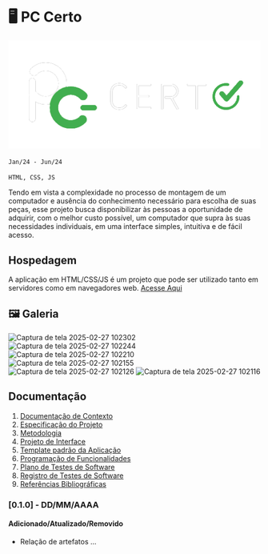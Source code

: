 # 🖥️ PC Certo

<img src="https://github.com/ICEI-PUC-Minas-PMV-ADS/pmv-ads-2024-1-e1-proj-web-t4-pc-certo/blob/main/documentos/img/logo.png">

`Jan/24 - Jun/24`

`HTML, CSS, JS`

Tendo em vista a complexidade no processo de montagem de um computador e ausência do conhecimento necessário para escolha de suas peças, esse projeto busca disponibilizar às pessoas a oportunidade de adquirir, com o melhor custo possível, um computador que supra às suas necessidades individuais, em uma interface simples, intuitiva e de fácil acesso.

## Hospedagem

A aplicação em HTML/CSS/JS é um projeto que pode ser utilizado tanto em servidores como em navegadores web. [Acesse Aqui](https://lcstoti.github.io/PC-Certo/src/Paginainicial.html)
## 🖼️ Galeria

![Captura de tela 2025-02-27 102302](https://github.com/user-attachments/assets/57ca2d9c-fedc-4fac-856a-46c1070b82fb)
![Captura de tela 2025-02-27 102244](https://github.com/user-attachments/assets/cf2e033d-6875-4145-b3ad-695016dc217c)
![Captura de tela 2025-02-27 102210](https://github.com/user-attachments/assets/ecfdd988-e9f1-4fc3-82c2-1f518b27f096)
![Captura de tela 2025-02-27 102155](https://github.com/user-attachments/assets/66a9286c-be27-42ec-9670-3ca950e5cee8)
![Captura de tela 2025-02-27 102126](https://github.com/user-attachments/assets/b1557839-9298-478a-b7b5-5691d18822b3)
![Captura de tela 2025-02-27 102116](https://github.com/user-attachments/assets/06e35bf9-aa02-4de3-9506-177f925e0b79)

## Documentação

<ol>
<li><a href="docs/01-Documentação de Contexto.md"> Documentação de Contexto</a></li>
<li><a href="docs/02-Especificação do Projeto.md"> Especificação do Projeto</a></li>
<li><a href="docs/03-Metodologia.md"> Metodologia</a></li>
<li><a href="docs/04-Projeto de Interface.md"> Projeto de Interface</a></li>
<li><a href="docs/05-Template padrão da Aplicação.md"> Template padrão da Aplicação</a></li>
<li><a href="docs/06-Programação de Funcionalidades.md"> Programação de Funcionalidades</a></li>
<li><a href="docs/07-Plano de Testes de Software.md"> Plano de Testes de Software</a></li>
<li><a href="docs/08-Registro de Testes de Software.md"> Registro de Testes de Software</a></li>
<li><a href="docs/09-Referências Bibliográficas.md"> Referências Bibliográficas</a></li>
</ol>



### [0.1.0] - DD/MM/AAAA
#### Adicionado/Atualizado/Removido
- Relação de artefatos ...
